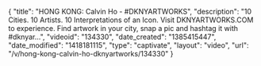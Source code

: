 {
    "title": "HONG KONG: Calvin Ho - #DKNYARTWORKS",
    "description": "10 Cities. 10 Artists. 10 Interpretations of an Icon. Visit DKNYARTWORKS.COM to experience. Find artwork in your city, snap a pic and hashtag it with #dknyar...",
    "videoid": "134330",
    "date_created": "1385415447",
    "date_modified": "1418181115",
    "type": "captivate",
    "layout": "video",
    "url": "\/v\/hong-kong-calvin-ho-dknyartworks\/134330"
}